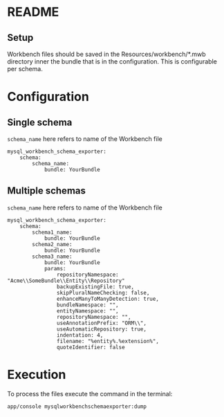 README
======


Setup
-----

Workbench files should be saved in the Resources/workbench/*.mwb directory inner the bundle that is in the configuration. This is configurable per schema.


Configuration
=============

Single schema
-------------

`schema_name` here refers to name of the Workbench file

    mysql_workbench_schema_exporter:
        schema:
            schema_name:
                bundle: YourBundle


Multiple schemas
----------------

`schema_name` here refers to name of the Workbench file

    mysql_workbench_schema_exporter:
        schema:
            schema1_name:
                bundle: YourBundle
            schema2_name:
                bundle: YourBundle
            schema3_name:
                bundle: YourBundle
                params:
                    repositoryNamespace: "Acme\\SomeBundle\\Entity\\Repository"
                    backupExistingFile: true,
                    skipPluralNameChecking: false,
                    enhanceManyToManyDetection: true,
                    bundleNamespace: "",
                    entityNamespace: "",
                    repositoryNamespace: "",
                    useAnnotationPrefix: "ORM\\",
                    useAutomaticRepository: true,
                    indentation: 4,
                    filename: "%entity%.%extension%",
                    quoteIdentifier: false

Execution
=========

To process the files execute the command in the terminal:

	app/console mysqlworkbenchschemaexporter:dump

